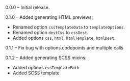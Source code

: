 0.0.0 &ndash; Initial release.


0.1.0 &ndash; Added generating HTML previews:

* Renamed option `cssTemplateData` to `templateOptions`.
* Renamed option `destCss` to `cssDest`.
* Added options `css`, `html`, `htmlTemplate`, `htmlDest`.

0.1.1 &ndash; Fix bug with options.codepoints and multiple calls

0.1.2 &ndash; Added generating SCSS mixins:

* Added options `cssTemplatePath`
* Added SCSS template
